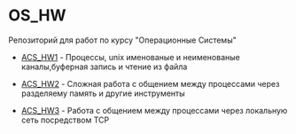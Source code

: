# OS_HW
Репозиторий для работ по курсу "Операционные Системы"

* [ACS_HW1](https://github.com/ababism/OS_HW_1) - Процессы, unix именованые и неименованые каналы,буферная запись и чтение из файла

* [ACS_HW2](https://github.com/ababism/OS_HW_2) - Сложная работа с общением между процессами через разделяему память и другие инструменты

* [ACS_HW3](https://github.com/ababism/OS_HW_3) -  Работа с общением между процессами через локальную сеть посредством TCP

